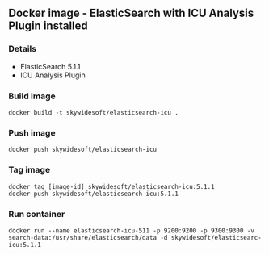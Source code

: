 Docker image - ElasticSearch with ICU Analysis Plugin installed
---------------------------------------------------------------

### Details
- ElasticSearch 5.1.1
- ICU Analysis Plugin

### Build image
    docker build -t skywidesoft/elasticsearch-icu .

### Push image
    docker push skywidesoft/elasticsearch-icu

### Tag image
    docker tag [image-id] skywidesoft/elasticsearch-icu:5.1.1
    docker push skywidesoft/elasticsearch-icu:5.1.1

### Run container
    docker run --name elasticsearch-icu-511 -p 9200:9200 -p 9300:9300 -v search-data:/usr/share/elasticsearch/data -d skywidesoft/elasticsearc-icu:5.1.1